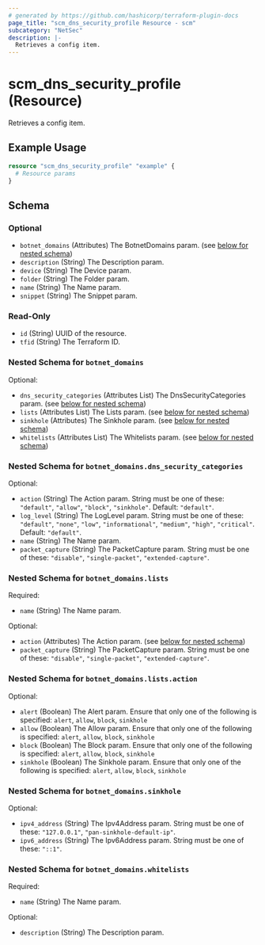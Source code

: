 ```yaml
---
# generated by https://github.com/hashicorp/terraform-plugin-docs
page_title: "scm_dns_security_profile Resource - scm"
subcategory: "NetSec"
description: |-
  Retrieves a config item.
---
```


# scm_dns_security_profile (Resource)

Retrieves a config item.

## Example Usage

```terraform
resource "scm_dns_security_profile" "example" {
  # Resource params
}
```

<!-- schema generated by tfplugindocs -->
## Schema

### Optional

- `botnet_domains` (Attributes) The BotnetDomains param. (see [below for nested schema](#nestedatt--botnet_domains))
- `description` (String) The Description param.
- `device` (String) The Device param.
- `folder` (String) The Folder param.
- `name` (String) The Name param.
- `snippet` (String) The Snippet param.

### Read-Only

- `id` (String) UUID of the resource.
- `tfid` (String) The Terraform ID.

<a id="nestedatt--botnet_domains"></a>
### Nested Schema for `botnet_domains`

Optional:

- `dns_security_categories` (Attributes List) The DnsSecurityCategories param. (see [below for nested schema](#nestedatt--botnet_domains--dns_security_categories))
- `lists` (Attributes List) The Lists param. (see [below for nested schema](#nestedatt--botnet_domains--lists))
- `sinkhole` (Attributes) The Sinkhole param. (see [below for nested schema](#nestedatt--botnet_domains--sinkhole))
- `whitelists` (Attributes List) The Whitelists param. (see [below for nested schema](#nestedatt--botnet_domains--whitelists))

<a id="nestedatt--botnet_domains--dns_security_categories"></a>
### Nested Schema for `botnet_domains.dns_security_categories`

Optional:

- `action` (String) The Action param. String must be one of these: `"default"`, `"allow"`, `"block"`, `"sinkhole"`. Default: `"default"`.
- `log_level` (String) The LogLevel param. String must be one of these: `"default"`, `"none"`, `"low"`, `"informational"`, `"medium"`, `"high"`, `"critical"`. Default: `"default"`.
- `name` (String) The Name param.
- `packet_capture` (String) The PacketCapture param. String must be one of these: `"disable"`, `"single-packet"`, `"extended-capture"`.


<a id="nestedatt--botnet_domains--lists"></a>
### Nested Schema for `botnet_domains.lists`

Required:

- `name` (String) The Name param.

Optional:

- `action` (Attributes) The Action param. (see [below for nested schema](#nestedatt--botnet_domains--lists--action))
- `packet_capture` (String) The PacketCapture param. String must be one of these: `"disable"`, `"single-packet"`, `"extended-capture"`.

<a id="nestedatt--botnet_domains--lists--action"></a>
### Nested Schema for `botnet_domains.lists.action`

Optional:

- `alert` (Boolean) The Alert param. Ensure that only one of the following is specified: `alert`, `allow`, `block`, `sinkhole`
- `allow` (Boolean) The Allow param. Ensure that only one of the following is specified: `alert`, `allow`, `block`, `sinkhole`
- `block` (Boolean) The Block param. Ensure that only one of the following is specified: `alert`, `allow`, `block`, `sinkhole`
- `sinkhole` (Boolean) The Sinkhole param. Ensure that only one of the following is specified: `alert`, `allow`, `block`, `sinkhole`



<a id="nestedatt--botnet_domains--sinkhole"></a>
### Nested Schema for `botnet_domains.sinkhole`

Optional:

- `ipv4_address` (String) The Ipv4Address param. String must be one of these: `"127.0.0.1"`, `"pan-sinkhole-default-ip"`.
- `ipv6_address` (String) The Ipv6Address param. String must be one of these: `"::1"`.


<a id="nestedatt--botnet_domains--whitelists"></a>
### Nested Schema for `botnet_domains.whitelists`

Required:

- `name` (String) The Name param.

Optional:

- `description` (String) The Description param.
